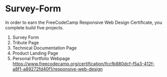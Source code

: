# Survey-Form
In order to earn the FreeCodeCamp Responsive Web Design Certificate, you complete build five projects.
1. Survey Form
2. Tribute Page
3. Technical Documentation Page
4. Product Landing Page
5. Personal Portfolio Webpage
https://www.freecodecamp.org/certification/fccfb880dcf-f5a3-412f-a8f1-a89272fd40f1/responsive-web-design
